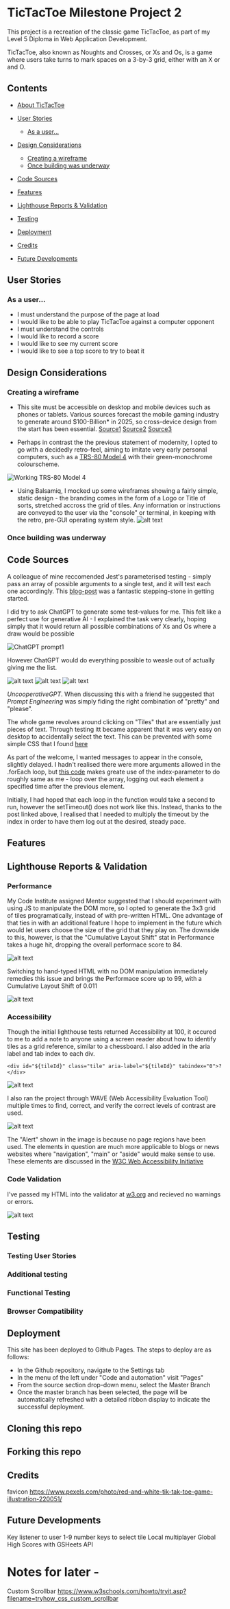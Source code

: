 

# TicTacToe Milestone Project 2
This project is a recreation of the classic game TicTacToe, as part of my Level 5 Diploma in Web Application Development. 

TicTacToe, also known as Noughts and Crosses, or Xs and Os, is a game where users take turns to mark spaces on a 3-by-3 grid, either with an X or and O.

## Contents
- [About TicTacToe](#TicTacToe-Milestone-Project-2)
- [User Stories](#user-stories)
  - [As a user...](#as-a-user)
- [Design Considerations](#design-considerations)
  - [Creating a wireframe](#creating-a-wireframe)
  - [Once building was underway](#once-building-was-underway)
- [Code Sources](#code-sources)
  
- [Features](#features)
- [Lighthouse Reports & Validation](#lighthouse-reports--validation)
- [Testing](#testing)
- [Deployment](#deployment)
- [Credits](#credits)
- [Future Developments](#Future-Developments)

## User Stories
### As a user...
* I must understand the purpose of the page at load
* I would like to be able to play TicTacToe against a computer opponent
* I must understand the controls
* I would like to record a score
* I would like to see my current score
* I would like to see a top score to try to beat it

## Design Considerations
### Creating a wireframe
* This site must be accessible on desktop and mobile devices such as phones or tablets. Various sources forecast the mobile gaming industry to generate around $100-Billion* in 2025, so cross-device design from the start has been essential. [Source1](https://venturebeat.com/games/mobile-gaming-is-expected-to-generate-98-7-billion-in-revenue-globally-xsolla/#:~:text=Mobile%20gaming%20is%20expected%20to%20generate%20%2498.7%20billion%20in%20revenue%20globally%20%7C%20Xsolla,-Dean%20Takahashi%40deantak&text=Xsolla%20has%20a%20new%20State%20of%20Play%20report%20for%20Autumn%202024.&text=Image%20Credit%3A%20Xsolla-,Mobile%20gaming%20is%20expected%20to%20generate%20%2498.7%20billion%20in%20revenue,the%20market%20at%20%2465%20billion.) [Source2](https://www.statista.com/outlook/amo/media/games/mobile-games/worldwide?currency=usd) [Source3](https://www.verdict.co.uk/in-data-mobile-gaming-will-generate-195bn-in-revenue-by-2030/?cf-view)

* Perhaps in contrast the the previous statement of modernity, I opted to go with a decidedly retro-feel, aiming to imitate very early personal computers, such as a [TRS-80 Model 4](https://www.classic-computers.org.nz/blog/2013-04-06-replacing-model4-screen.htm)
 with their green-monochrome colourscheme. 

 ![Working TRS-80 Model 4](https://www.classic-computers.org.nz/blog/images/2013-05-06-new-old-model4.jpg)

* Using Balsamiq, I mocked up some wireframes showing a fairly simple, static design - the branding comes in the form of a Logo or Title of sorts, stretched accross the grid of tiles. Any information or instructions are conveyed to the user via the "console" or terminal, in keeping with the retro, pre-GUI operating system style.
![alt text](image-1.png)

### Once building was underway

## Code Sources
A colleague of mine reccomended Jest's parameterised testing - simply pass an array of possible arguments to a single test, and it will test each one accordingly. This [blog-post](https://blog.codeleak.pl/2021/12/parameterized-tests-with-jest.html) was a fantastic stepping-stone in getting started.

I did try to ask ChatGPT to generate some test-values for me. This felt like a perfect use for generative AI - I explained the task very clearly, hoping simply that it would return all possible combinations of Xs and Os where a draw would be possible

![ChatGPT prompt1](image-2.png)

However ChatGPT would do everything possible to weasle out of actually giving me the list.

![alt text](image-3.png)
![alt text](image-4.png)
![alt text](image-5.png)

_UncooperativeGPT_. When discussing this with a friend he suggested that _Prompt Engineering_ was simply fiding the right combination of "pretty" and "please". 

The whole game revolves around clicking on "Tiles" that are essentially just pieces of text. Through testing itt became apparent that it was very easy on desktop to accidentally select the text. This can be prevented with some simple CSS that I found [here](https://www.w3schools.com/howto/howto_css_disable_text_selection.asp) 

As part of the welcome, I wanted messages to appear in the console, slightly delayed. I hadn't realised there were more arguments allowed in the .forEach loop, but [this code](https://travishorn.com/delaying-foreach-iterations-2ebd4b29ad30) makes greate use of the index-parameter to do roughly same as me - loop over the array, logging out each element a specified time after the previous element.

Initially, I had hoped that each loop in the function would take a second to run, however the setTimeout() does not work like this. Instead, thanks to the post linked above, I realised that I needed to multiply the timeout by the index in order to have them log out at the desired, steady pace.



## Features

## Lighthouse Reports & Validation
### Performance
My Code Institute assigned Mentor suggested that I should experiment with using JS to manipulate the DOM more, so I opted to generate the 3x3 grid of tiles programatically, instead of with pre-written HTML. One advantage of that ties in with an additional feature I hope to implement in the future which would let users choose the size of the grid that they play on. The downside to this, however, is that the "Cumulative Layout Shift" stat in Performance takes a huge hit, dropping the overall performace score to 84.

![alt text](image-10.png)

Switching to hand-typed HTML with no DOM manipulation immediately remedies this issue and brings the Performace score up to 99, with a Cumulative Layout Shift of 0.011

![alt text](image-9.png)


### Accessibility
Though the initial lighthouse tests returned Accessibility at 100, it occured to me to add a note to anyone using a screen reader about how to identify tiles as a grid reference, similar to a chessboard. I also added in the aria label and tab index to each div. 
```JS
<div id="${tileId}" class="tile" aria-label="${tileId}" tabindex="0">?</div>
```
![alt text](image-11.png)

I also ran the project through WAVE (Web Accessibility Evaluation Tool) multiple times to find, correct, and verify the correct levels of contrast are used.

![alt text](image-12.png)

The "Alert" shown in the image is because no page regions have been used. The elements in question are much more applicable to blogs or news websites where "navigation", "main" or "aside" would make sense to use. These elements are discussed in the [W3C Web Accessibility Initiative](https://www.w3.org/WAI/tutorials/page-structure/regions/)

### Code Validation
I've passed my HTML into the validator at [w3.org](https://validator.w3.org/nu/?doc=https%3A%2F%2Fmikesealey.github.io%2Fci_pp2) and recieved no warnings or errors.

![alt text](image-13.png)




## Testing
### Testing User Stories

### Additional testing

### Functional Testing


### Browser Compatibility

## Deployment
This site has been deployed to Github Pages. The steps to deploy are as follows:
  - In the Github repository, navigate to the Settings tab
  - In the menu of the left under "Code and automation" visit "Pages"
  - From the source section drop-down menu, select the Master Branch
  - Once the master branch has been selected, the page will be automatically refreshed with a detailed ribbon display to indicate the successful deployment.

## Cloning this repo

## Forking this repo

## Credits
favicon https://www.pexels.com/photo/red-and-white-tik-tak-toe-game-illustration-220051/


## Future Developments
Key listener to user 1-9 number keys to select tile
Local multiplayer
Global High Scores with GSHeets API


# Notes for later -
Custom Scrollbar https://www.w3schools.com/howto/tryit.asp?filename=tryhow_css_custom_scrollbar